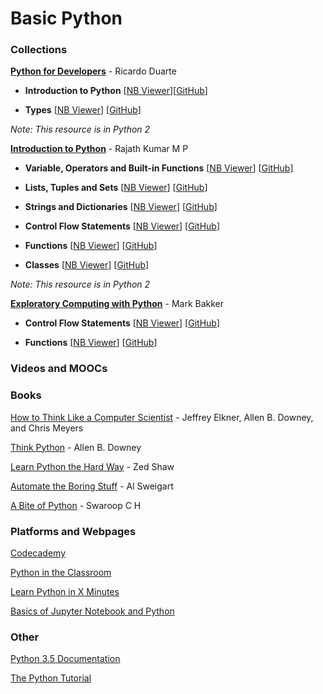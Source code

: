 # Basic Python
### Collections
[**Python for Developers**](http://ricardoduarte.github.io/python-for-developers/) - Ricardo Duarte

* __Introduction to Python__ [[NB Viewer](http://nbviewer.jupyter.org/github/ricardoduarte/python-for-developers/blob/master/Chapter1/Chapter1_Introduction.ipynb)][[GitHub](https://github.com/ricardoduarte/python-for-developers/blob/master/Chapter1/Chapter1_Introduction.ipynb)]

* __Types__ [[NB Viewer](http://nbviewer.jupyter.org/github/ricardoduarte/python-for-developers/blob/master/Chapter5/Chapter5_Types.ipynb)] [[GitHub](https://github.com/ricardoduarte/python-for-developers/blob/master/Chapter5/Chapter5_Types.ipynb)]

*Note: This resource is in Python 2*

[**Introduction to Python**](https://github.com/rajathkumarmp/Python-Lectures) - Rajath Kumar M P

* __Variable, Operators and Built-in Functions__ [[NB Viewer](http://nbviewer.jupyter.org/github/rajathkumarmp/Python-Lectures/blob/master/01.ipynb)] [[GitHub](https://github.com/rajathkumarmp/Python-Lectures/blob/master/01.ipynb)]

* __Lists, Tuples and Sets__ [[NB Viewer](http://nbviewer.jupyter.org/github/rajathkumarmp/Python-Lectures/blob/master/03.ipynb)] [[GitHub](https://github.com/rajathkumarmp/Python-Lectures/blob/master/03.ipynb)]

* __Strings and Dictionaries__ [[NB Viewer](http://nbviewer.jupyter.org/github/rajathkumarmp/Python-Lectures/blob/master/04.ipynb)] [[GitHub](https://github.com/rajathkumarmp/Python-Lectures/blob/master/04.ipynb)]

* __Control Flow Statements__ [[NB Viewer](http://nbviewer.jupyter.org/github/rajathkumarmp/Python-Lectures/blob/master/05.ipynb)] [[GitHub](https://github.com/rajathkumarmp/Python-Lectures/blob/master/05.ipynb)]

* __Functions__ [[NB Viewer](http://nbviewer.jupyter.org/github/rajathkumarmp/Python-Lectures/blob/master/06.ipynb)] [[GitHub](https://github.com/rajathkumarmp/Python-Lectures/blob/master/06.ipynb)]

* __Classes__ [[NB Viewer](http://nbviewer.jupyter.org/github/rajathkumarmp/Python-Lectures/blob/master/07.ipynb)] [[GitHub](https://github.com/rajathkumarmp/Python-Lectures/blob/master/07.ipynb)]

*Note: This resource is in Python 2*

[**Exploratory Computing with Python**](http://mbakker7.github.io/exploratory_computing_with_python/) - Mark Bakker


* __Control Flow Statements__ [[NB Viewer](http://nbviewer.jupyter.org/github/mbakker7/exploratory_computing_with_python/blob/master/notebook3_for_and_if/py_exploratory_comp_3.ipynb)] [[GitHub](https://github.com/mbakker7/exploratory_computing_with_python/blob/master/notebook3_for_and_if/py_exploratory_comp_3.ipynb)]

* __Functions__ [[NB Viewer](http://nbviewer.jupyter.org/github/mbakker7/exploratory_computing_with_python/blob/master/notebook4_functions/py_exploratory_comp_4.ipynb)] [[GitHub](https://github.com/mbakker7/exploratory_computing_with_python/blob/master/notebook4_functions/py_exploratory_comp_4.ipynb)]

### Videos and MOOCs

### Books
[How to Think Like a Computer Scientist](http://openbookproject.net/thinkcs/python/english2e/index.html) - Jeffrey Elkner, Allen B. Downey, and Chris Meyers

[Think Python](http://greenteapress.com/wp/think-python-2e/) - Allen B. Downey

[Learn Python the Hard Way](http://learnpythonthehardway.org) - Zed Shaw

[Automate the Boring Stuff](https://automatetheboringstuff.com/) - Al Sweigart

[A Bite of Python](https://python.swaroopch.com) - Swaroop C H

### Platforms and Webpages

[Codecademy](https://www.codecademy.com/learn/python)

[Python in the Classroom](https://opensource.com/education/15/9/python-in-the-classroom)

[Learn Python in X Minutes](https://learnxinyminutes.com/docs/python/)

[Basics of Jupyter Notebook and Python](https://www.packtpub.com/books/content/basics-jupyter-notebook-and-python)

### Other
[Python 3.5 Documentation](https://docs.python.org/3.5/index.html)

[The Python Tutorial](https://docs.python.org/3.5/tutorial/)

